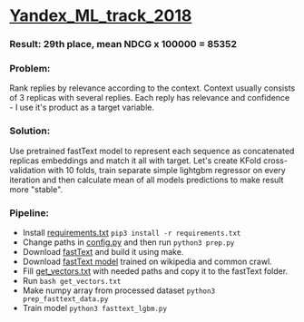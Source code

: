 # [Yandex_ML_track_2018](https://contest.yandex.ru/algorithm2018/contest/7914/problems/)

### Result: 29th place, mean NDCG x 100000 = 85352 

### Problem:

  Rank replies by relevance according to the context. Context usually consists of 3 replicas with several replies. Each reply has relevance and confidence - I use it's product as a target variable.
  
### Solution:
  Use pretrained fastText model to represent each sequence as concatenated replicas embeddings and match it all with target. Let's create KFold cross-validation with 10 folds, train separate simple lightgbm regressor on every iteration and then calculate mean of all models predictions to make result more "stable".
  
### Pipeline:
 - Install [requirements.txt](https://github.com/gasparian/Yandex_ML_track_2018/blob/master/requirements.txt) `pip3 install -r requirements.txt`
 - Change paths in [config.py](https://github.com/gasparian/Yandex_ML_track_2018/blob/master/config.py) and then run `python3 prep.py` 
 - Download [fastText](https://github.com/facebookresearch/fastText) and build it using make.
 - Download [fastText model](https://fasttext.cc/docs/en/crawl-vectors.html) trained on wikipedia and common crawl.
 - Fill [get_vectors.txt](https://github.com/gasparian/Yandex_ML_track_2018/blob/master/get_vectors.txt) with needed paths and copy it to the fastText folder.
 - Run `bash get_vectors.txt`
 - Make numpy array from processed dataset `python3 prep_fasttext_data.py`
 - Train model `python3 fasttext_lgbm.py`
